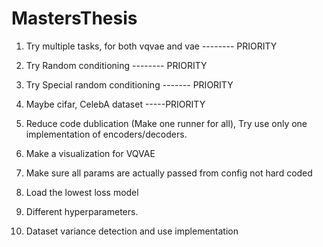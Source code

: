 # MastersThesis

1. Try multiple tasks, for both vqvae and vae -------- PRIORITY

2. Try Random conditioning -------- PRIORITY

3. Try Special random conditioning ------- PRIORITY

4. Maybe cifar, CelebA dataset -----PRIORITY

5. Reduce code dublication (Make one runner for all), Try use only one implementation of encoders/decoders.

6. Make a visualization for VQVAE

7. Make sure all params are actually passed from config not hard coded

8. Load the lowest loss model

9. Different hyperparameters.

10. Dataset variance detection and use implementation

